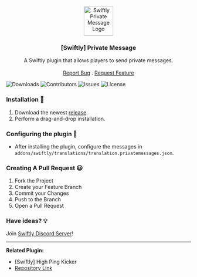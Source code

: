 <br/>
<p align="center">
  <a href="https://github.com/swiftly-solution/swiftly_pm">
    <img src="https://media.discordapp.net/attachments/979452783466000466/1168236894652469248/Swiftly_Logo.png?ex=6575f264&is=65637d64&hm=dd2834983bebeab98d7febd44bb3bd20e9aded13ecefac63cc990b222a9d9e9e&=&format=webp&quality=lossless&width=468&height=468" alt="Swiftly Private Message Logo" width="80" height="80">
  </a>

  <h3 align="center">[Swiftly] Private Message</h3>

  <p align="center">
    A Swiftly plugin that allows players to send private messages.
    <br/>
    <br/>
    <a href="https://github.com/swiftly-solution/swiftly_pm/issues">Report Bug</a>
    .
    <a href="https://github.com/swiftly-solution/swiftly_pm/issues">Request Feature</a>
  </p>
</p>

![Downloads](https://img.shields.io/github/downloads/swiftly-solution/swiftly_pm/total) ![Contributors](https://img.shields.io/github/contributors/swiftly-solution/swiftly_pm?color=dark-green) ![Issues](https://img.shields.io/github/issues/swiftly-solution/swiftly_pm) ![License](https://img.shields.io/github/license/swiftly-solution/swiftly_pm) 

### Installation 👀

1. Download the newest [release](https://github.com/swiftly-solution/swiftly_pm/releases).
2. Perform a drag-and-drop installation.

### Configuring the plugin 🧐

* After installing the plugin, configure the messages in `addons/swiftly/translations/translation.privatemessages.json`.

### Creating A Pull Request 😃

1. Fork the Project
2. Create your Feature Branch
3. Commit your Changes
4. Push to the Branch
5. Open a Pull Request

### Have ideas? 💡
Join [Swiftly Discord Server](https://swiftlycs2.net/discord)!

---

**Related Plugin:**
- [Swiftly] High Ping Kicker
- [Repository Link](https://github.com/swiftly-solution/swiftly_highpingkicker)
